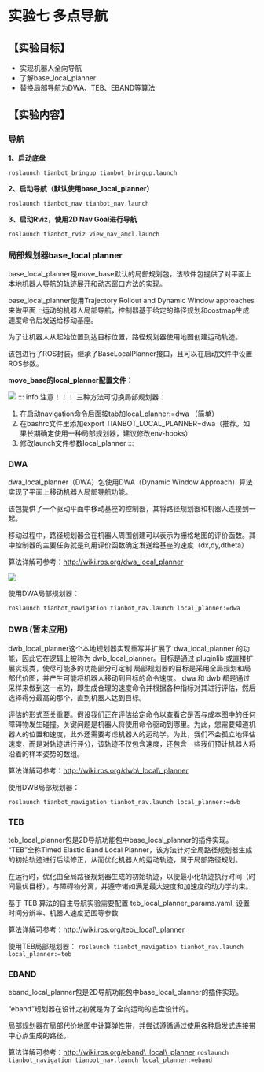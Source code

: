 # 实验七 多点导航

## **【实验目标】**
* 实现机器人全向导航
* 了解base_local_planner
* 替换局部导航为DWA、TEB、EBAND等算法

## **【实验内容】**
### **导航**
**1、启动底盘**
```shell
roslaunch tianbot_bringup tianbot_bringup.launch
```
**2、启动导航（默认使用base_local_planner）**
```shell
roslaunch tianbot_nav tianbot_nav.launch
```
**3、启动Rviz，使用2D Nav Goal进行导航**
```shell
roslaunch tianbot_rviz view_nav_amcl.launch
```
### **局部规划器base_local planner**
base_local_planner是move_base默认的局部规划包，该软件包提供了对平面上本地机器人导航的轨迹展开和动态窗口方法的实现。

base_local_planner使用Trajectory Rollout and Dynamic Window approaches来做平面上运动的机器人局部导航，控制器基于给定的路径规划和costmap生成速度命令后发送给移动基座。

为了让机器人从起始位置到达目标位置，路径规划器使用地图创建运动轨迹。

该包进行了ROS封装，继承了BaseLocalPlanner接口，且可以在启动文件中设置ROS参数。

**move_base的local_planner配置文件：**

![](https://tianbot-pic.oss-cn-beijing.aliyuncs.com/tianbot/202110212124842.webp)
::: info 注意！！！
三种方法可切换局部规划器：
1. 在启动navigation命令后面按tab加local_planner:=dwa （简单）
2. 在bashrc文件里添加export TIANBOT_LOCAL_PLANNER=dwa（推荐。如果长期确定使用一种局部规划器，建议修改env-hooks）
3. 修改launch文件参数local_planner
:::

### **DWA**
dwa\_local\_planner（DWA）包使用DWA（Dynamic Window Approach）算法实现了平面上移动机器人局部导航功能。

该包提供了一个驱动平面中移动基座的控制器，其将路径规划器和机器人连接到一起。

移动过程中，路径规划器会在机器人周围创建可以表示为栅格地图的评价函数。其中控制器的主要任务就是利用评价函数确定发送给基座的速度（dx,dy,dtheta）

算法详解可参考：http://wiki.ros.org/dwa_local_planner

![](https://tianbot-pic.oss-cn-beijing.aliyuncs.com/tianbot/202110212124553.webp)

使用DWA局部规划器：

`roslaunch tianbot_navigation tianbot_nav.launch local_planner:=dwa`

### **DWB (暂未应用)**
dwb_local_planner这个本地规划器实现重写并扩展了 dwa_local_planner 的功能，因此它在逻辑上被称为 dwb_local_planner。目标是通过 pluginlib 或直接扩展实现类，使尽可能多的功能部分可定制
局部规划器的目标是采用全局规划和局部代价图，并产生可能将机器人移动到目标的命令速度。 dwa 和 dwb 都是通过采样来做到这一点的，即生成合理的速度命令并根据各种指标对其进行评估，然后选择得分最高的那个，直到机器人达到目标。

评估的形式至关重要。假设我们正在评估给定命令以查看它是否与成本图中的任何障碍物发生碰撞。关键问题是机器人将使用命令驱动到哪里。为此，您需要知道机器人的位置和速度，此外还需要考虑机器人的运动学。为此，我们不会孤立地评估速度，而是对轨迹进行评分，该轨迹不仅包含速度，还包含一些我们预计机器人将沿着的样本姿势的数组。

算法详解可参考：http://wiki.ros.org/dwb\_local\_planner

使用DWB局部规划器：

`roslaunch tianbot_navigation tianbot_nav.launch local_planner:=dwb`

### **TEB**
teb\_local\_planner包是2D导航功能包中base\_local\_planner的插件实现。
“TEB”全称Timed Elastic Band Local Planner，该方法针对全局路径规划器生成的初始轨迹进行后续修正，从而优化机器人的运动轨迹，属于局部路径规划。

在运行时，优化由全局路径规划器生成的初始轨迹，以便最小化轨迹执行时间（时间最优目标），与障碍物分离，并遵守诸如满足最大速度和加速度的动力学约束。

基于 TEB 算法的自主导航实验需要配置 teb_local_planner_params.yaml, 设置时间分辨率、机器人速度范围等参数

算法详解可参考：http://wiki.ros.org/teb\_local\_planner

使用TEB局部规划器：
`roslaunch tianbot_navigation tianbot_nav.launch local_planner:=teb`

### **EBAND**
eband\_local\_planner包是2D导航功能包中base\_local\_planner的插件实现。

“eband”规划器在设计之初就是为了全向运动的底盘设计的。

局部规划器在局部代价地图中计算弹性带，并尝试遵循通过使用各种启发式连接带中心点生成的路径。

算法详解可参考：http://wiki.ros.org/eband\_local\_planner
`roslaunch tianbot_navigation tianbot_nav.launch local_planner:=eband`
